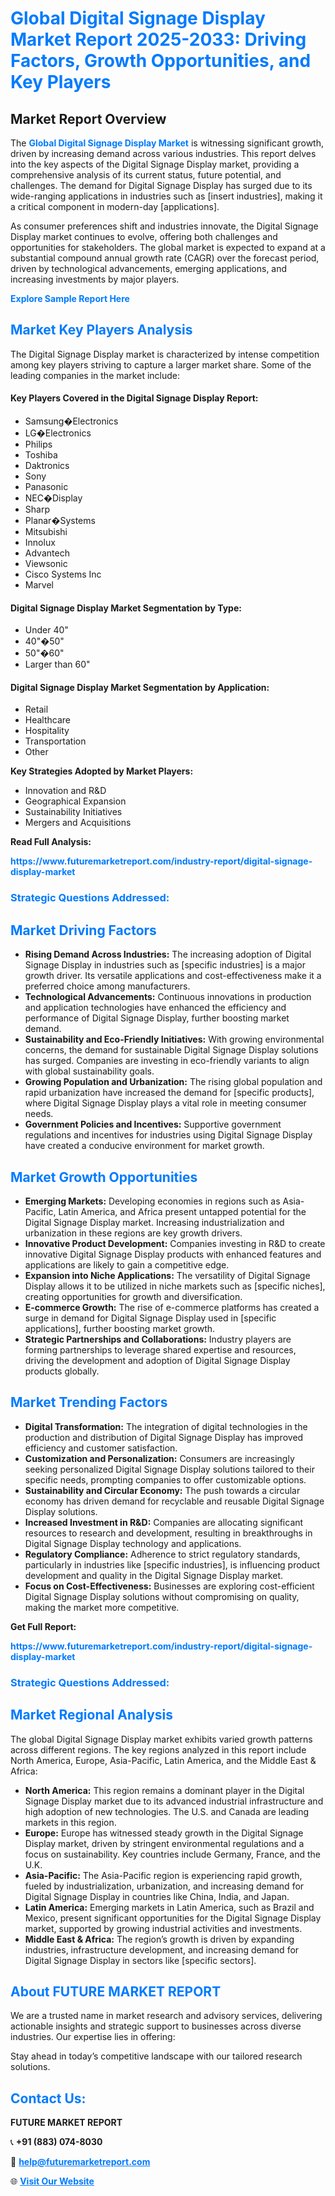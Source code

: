 <h1 style="color: #007BFF;">Global Digital Signage Display Market Report 2025-2033: Driving Factors, Growth Opportunities, and Key Players</h1>

<section id="overview">
<h2>Market Report Overview</h2>
<p>The <a href="https://www.futuremarketreport.com/industry-report/digital-signage-display-market" style="color: #007BFF; text-decoration: none;"><strong>Global Digital Signage Display Market</strong></a> is witnessing significant growth, driven by increasing demand across various industries. This report delves into the key aspects of the Digital Signage Display market, providing a comprehensive analysis of its current status, future potential, and challenges. The demand for Digital Signage Display has surged due to its wide-ranging applications in industries such as [insert industries], making it a critical component in modern-day [applications].</p>
<p>As consumer preferences shift and industries innovate, the Digital Signage Display market continues to evolve, offering both challenges and opportunities for stakeholders. The global market is expected to expand at a substantial compound annual growth rate (CAGR) over the forecast period, driven by technological advancements, emerging applications, and increasing investments by major players.</p>
</section>

<section id="overview">
<p><a href="https://www.futuremarketreport.com/request-sample/reportId=82163" style="color: #007BFF; text-decoration: none;"><strong>Explore Sample Report Here</strong></a></p>
</section>

<section id="key-players">
<h2 style="color: #007BFF;">Market Key Players Analysis</h2>
<p>The Digital Signage Display market is characterized by intense competition among key players striving to capture a larger market share. Some of the leading companies in the market include:</p>
<h4>Key Players Covered in the Digital Signage Display Report:</h4>
<ul><li>Samsung�Electronics</li><li>LG�Electronics</li><li>Philips</li><li>Toshiba</li><li>Daktronics</li><li>Sony</li><li>Panasonic</li><li>NEC�Display</li><li>Sharp</li><li>Planar�Systems</li><li>Mitsubishi</li><li>Innolux</li><li>Advantech</li><li>Viewsonic</li><li>Cisco Systems Inc</li><li>Marvel</li></ul>
<h4>Digital Signage Display Market Segmentation by Type:</h4>
<ul><li>Under 40&quot;</li><li>40&quot;�50&quot;</li><li>50&quot;�60&quot;</li><li>Larger than 60&quot;</li></ul>

<h4>Digital Signage Display Market Segmentation by Application:</h4>
<ul><li>Retail</li><li>Healthcare</li><li>Hospitality</li><li>Transportation</li><li>Other</li></ul>
<p><strong>Key Strategies Adopted by Market Players:</strong></p>
<ul>
<li>Innovation and R&D</li>
<li>Geographical Expansion</li>
<li>Sustainability Initiatives</li>
<li>Mergers and Acquisitions</li>
</ul>
</section>

<section>
<p><strong>Read Full Analysis: </strong></p><a href="https://www.futuremarketreport.com/industry-report/digital-signage-display-market" style="color: #007BFF; text-decoration: none;"><strong>https://www.futuremarketreport.com/industry-report/digital-signage-display-market</strong></a>
<h3 style="color: #007BFF;">Strategic Questions Addressed:</h3>
</section>

<section id="driving-factors">
<h2 style="color: #007BFF;">Market Driving Factors</h2>
<ul>
<li><strong>Rising Demand Across Industries:</strong> The increasing adoption of Digital Signage Display in industries such as [specific industries] is a major growth driver. Its versatile applications and cost-effectiveness make it a preferred choice among manufacturers.</li>
<li><strong>Technological Advancements:</strong> Continuous innovations in production and application technologies have enhanced the efficiency and performance of Digital Signage Display, further boosting market demand.</li>
<li><strong>Sustainability and Eco-Friendly Initiatives:</strong> With growing environmental concerns, the demand for sustainable Digital Signage Display solutions has surged. Companies are investing in eco-friendly variants to align with global sustainability goals.</li>
<li><strong>Growing Population and Urbanization:</strong> The rising global population and rapid urbanization have increased the demand for [specific products], where Digital Signage Display plays a vital role in meeting consumer needs.</li>
<li><strong>Government Policies and Incentives:</strong> Supportive government regulations and incentives for industries using Digital Signage Display have created a conducive environment for market growth.</li>
</ul>
</section>

<section id="growth-opportunities">
<h2 style="color: #007BFF;">Market Growth Opportunities</h2>
<ul>
<li><strong>Emerging Markets:</strong> Developing economies in regions such as Asia-Pacific, Latin America, and Africa present untapped potential for the Digital Signage Display market. Increasing industrialization and urbanization in these regions are key growth drivers.</li>
<li><strong>Innovative Product Development:</strong> Companies investing in R&D to create innovative Digital Signage Display products with enhanced features and applications are likely to gain a competitive edge.</li>
<li><strong>Expansion into Niche Applications:</strong> The versatility of Digital Signage Display allows it to be utilized in niche markets such as [specific niches], creating opportunities for growth and diversification.</li>
<li><strong>E-commerce Growth:</strong> The rise of e-commerce platforms has created a surge in demand for Digital Signage Display used in [specific applications], further boosting market growth.</li>
<li><strong>Strategic Partnerships and Collaborations:</strong> Industry players are forming partnerships to leverage shared expertise and resources, driving the development and adoption of Digital Signage Display products globally.</li>
</ul>
</section>

<section id="trending-factors">
<h2 style="color: #007BFF;">Market Trending Factors</h2>
<ul>
<li><strong>Digital Transformation:</strong> The integration of digital technologies in the production and distribution of Digital Signage Display has improved efficiency and customer satisfaction.</li>
<li><strong>Customization and Personalization:</strong> Consumers are increasingly seeking personalized Digital Signage Display solutions tailored to their specific needs, prompting companies to offer customizable options.</li>
<li><strong>Sustainability and Circular Economy:</strong> The push towards a circular economy has driven demand for recyclable and reusable Digital Signage Display solutions.</li>
<li><strong>Increased Investment in R&D:</strong> Companies are allocating significant resources to research and development, resulting in breakthroughs in Digital Signage Display technology and applications.</li>
<li><strong>Regulatory Compliance:</strong> Adherence to strict regulatory standards, particularly in industries like [specific industries], is influencing product development and quality in the Digital Signage Display market.</li>
<li><strong>Focus on Cost-Effectiveness:</strong> Businesses are exploring cost-efficient Digital Signage Display solutions without compromising on quality, making the market more competitive.</li>
</ul>
</section>

<section>
<p><strong>Get Full Report: </strong></p><a href="https://www.futuremarketreport.com/industry-report/digital-signage-display-market" style="color: #007BFF; text-decoration: none;"><strong>https://www.futuremarketreport.com/industry-report/digital-signage-display-market</strong></a>
<h3 style="color: #007BFF;">Strategic Questions Addressed:</h3>
</section>


<section id="regional-analysis">
<h2 style="color: #007BFF;">Market Regional Analysis</h2>
<p>The global Digital Signage Display market exhibits varied growth patterns across different regions. The key regions analyzed in this report include North America, Europe, Asia-Pacific, Latin America, and the Middle East & Africa:</p>
<ul>
<li><strong>North America:</strong> This region remains a dominant player in the Digital Signage Display market due to its advanced industrial infrastructure and high adoption of new technologies. The U.S. and Canada are leading markets in this region.</li>
<li><strong>Europe:</strong> Europe has witnessed steady growth in the Digital Signage Display market, driven by stringent environmental regulations and a focus on sustainability. Key countries include Germany, France, and the U.K.</li>
<li><strong>Asia-Pacific:</strong> The Asia-Pacific region is experiencing rapid growth, fueled by industrialization, urbanization, and increasing demand for Digital Signage Display in countries like China, India, and Japan.</li>
<li><strong>Latin America:</strong> Emerging markets in Latin America, such as Brazil and Mexico, present significant opportunities for the Digital Signage Display market, supported by growing industrial activities and investments.</li>
<li><strong>Middle East & Africa:</strong> The region’s growth is driven by expanding industries, infrastructure development, and increasing demand for Digital Signage Display in sectors like [specific sectors].</li>
</ul>
</section>

<footer>
<h2 style="color: #007BFF;">About FUTURE MARKET REPORT</h2>
<p>We are a trusted name in market research and advisory services, delivering actionable insights and strategic support to businesses across diverse industries. Our expertise lies in offering:</p>

<p>Stay ahead in today’s competitive landscape with our tailored research solutions.</p>

<h2 style="color: #007BFF;">Contact Us:</h2>
<p><strong>FUTURE MARKET REPORT</strong></p>
<p>📞 <strong>+91 (883) 074-8030</strong></p>
<p>📧 <strong><a href="mailto:help@futuremarketreport.com" style="color: #007BFF;">help@futuremarketreport.com</a></strong></p>
<p>🌐 <strong><a href="https://www.futuremarketreport.com/" style="color: #007BFF;">Visit Our Website</a></strong></p>
</footer>